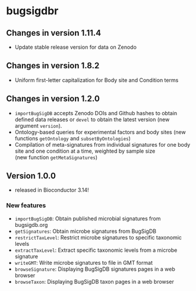 # bugsigdbr 

## Changes in version 1.11.4

* Update stable release version for data on Zenodo

## Changes in version 1.8.2

* Uniform first-letter capitalization for Body site and Condition terms

## Changes in version 1.2.0

* `importBugSigDB` accepts Zenodo DOIs and Github hashes to obtain
  defined data releases or `devel` to obtain the latest version
  (new argument `version`).
* Ontology-based queries for experimental factors and body sites
  (new functions `getOntology` and `subsetByOntologies`)
* Compilation of meta-signatures from individual signatures for one
  body site and one condition at a time, weighted by sample size  
  (new function `getMetaSignatures`)

## Version 1.0.0

* released in Bioconductor 3.14!

### New features

* `importBugSigDB`: Obtain published microbial signatures from bugsigdb.org
* `getSignatures`: Obtain microbe signatures from BugSigDB
* `restrictTaxLevel`: Restrict microbe signatures to specific taxonomic levels
* `extractTaxLevel`: Extract specific taxonomic levels from a microbe signature
* `writeGMT`: Write microbe signatures to file in GMT format
* `browseSignature`:  Displaying BugSigDB signatures pages in a web browser
* `browseTaxon`: Displaying BugSigDB taxon pages in a web browser
